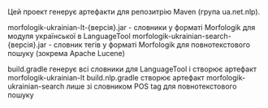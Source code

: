 Цей проект генерує артефакти  для репозитрію Maven (група ua.net.nlp).

morfologik-ukrainian-lt-{версія}.jar - словники у форматі Morfologik для модуля української в LanguageTool
morfologik-ukrainian-search-{версія}.jar - словник тегів у форматі Morfologik для повнотекстового пошуку (зокрема Apache Lucene)

build.gradle генерує всі словники для LanguageTool і створює артефакт morfologik-ukrainian-lt
build.nlp.gradle створює артефакт morfologik-ukrainian-search лише зі словником POS tag для повнотекстового пошуку
